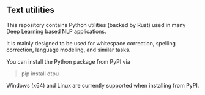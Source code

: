 ## Text utilities

This repository contains Python utilities (backed by Rust) used in many Deep 
Learning based NLP applications.

It is mainly designed to be used for whitespace correction, 
spelling correction, language modeling, and similar tasks.

You can install the Python package from PyPI via

> pip install dtpu

Windows (x64) and Linux are currently supported when installing from PyPI.
